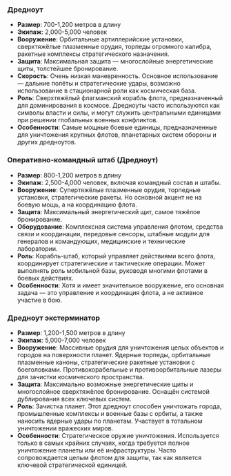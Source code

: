 ### **Дредноут**

- **Размер**: 700-1,200 метров в длину
- **Экипаж**: 2,000-5,000 человек
- **Вооружение**: Орбитальные артиллерийские установки, сверхтяжёлые плазменные орудия, торпеды огромного калибра, ракетные комплексы стратегического назначения.
- **Защита**: Максимальная защита — многослойные энергетические щиты, толстейшее бронирование.
- **Скорость**: Очень низкая маневренность. Основное использование — дальние полёты и стратегические удары, возможно использование в стационарной роли как космическая база.
- **Роль**: Сверхтяжёлый флагманский корабль флота, предназначенный для доминирования в космосе. Дредноуты часто используются как символы власти и силы, и могут служить центральными единицами при решении глобальных военных конфликтов.
- **Особенности**: Самые мощные боевые единицы, предназначенные для уничтожения крупных флотов, планетарных систем обороны и других дредноутов.

### **Оперативно-командный штаб (Дредноут)**

- **Размер**: 800-1,200 метров в длину
- **Экипаж**: 2,500-4,000 человек, включая командный состав и штабы.
- **Вооружение**: Супертяжёлые плазменные орудия, торпедные установки, стратегические ракеты. Но основной акцент не на боевую мощь, а на координацию флота.
- **Защита**: Максимальный энергетический щит, самое тяжёлое бронирование.
- **Оборудование**: Комплексная система управления флотом, средства связи и координации, передовые сенсоры, штабные модули для генералов и командующих, медицинские и технические лаборатории.
- **Роль**: Корабль-штаб, который управляет действиями всего флота, координирует стратегические и тактические операции. Может выполнять роль мобильной базы, руководя многими флотами в боевых действиях.
- **Особенности**: Хотя и имеет значительное вооружение, его основная задача — это управление и координация флота, а не активное участие в бою.

### **Дредноут экстерминатор**

- **Размер**: 1,200-1,500 метров в длину
- **Экипаж**: 5,000-7,000 человек
- **Вооружение**: Массивные орудия для уничтожения целых объектов и городов на поверхности планет. Ядерные торпеды, орбитальные плазменные каноны, стратегические ракетные установки с боеголовками. Противокорабельные и противоорбитальные лазеры для зачистки космического пространства.
- **Защита**: Максимально возможные энергетические щиты и многослойное сверхтяжёлое бронирование. Оснащён системой дублирования всех ключевых систем.
- **Роль**: Зачистка планет. Этот дредноут способен уничтожать города, промышленные комплексы и военные базы с орбиты, а также наносить ядерные удары по планетам. Участвует в тотальном уничтожении вражеских миров.
- **Особенности**: Стратегическое оружие уничтожения. Используется только в самых крайних случаях, когда требуется полное уничтожение планеты или её инфраструктуры. Часто сопровождается целым флотом для защиты, так как является ключевой стратегической единицей.